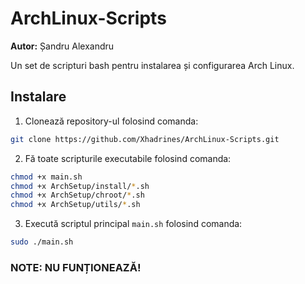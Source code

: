 # ArchLinux-Scripts

**Autor:** Șandru Alexandru

Un set de scripturi bash pentru instalarea și configurarea Arch Linux.

## Instalare

1. Clonează repository-ul folosind comanda:

```bash
git clone https://github.com/Xhadrines/ArchLinux-Scripts.git
```

2. Fă toate scripturile executabile folosind comanda:

```bash
chmod +x main.sh
chmod +x ArchSetup/install/*.sh
chmod +x ArchSetup/chroot/*.sh
chmod +x ArchSetup/utils/*.sh
```

3. Execută scriptul principal `main.sh` folosind comanda:

```bash
sudo ./main.sh
```

### **NOTE: NU FUNȚIONEAZĂ!**